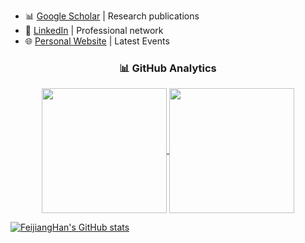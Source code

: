 - 📊 [Google Scholar](https://scholar.google.com.hk/citations?user=PEJ5x3EAAAAJ) | Research publications
- 💼 [LinkedIn](https://www.linkedin.com/in/feijianghan/) | Professional network
- 🌐 [Personal Website](https://feijianghan.com) | Latest Events

<div align="center">

### 📊 GitHub Analytics

<a href="https://github.com/FeijiangHan">
  <img height=200 align="center" src="https://github-readme-stats.vercel.app/api?username=FeijiangHan&show_icons=true&theme=tokyonight&include_all_commits=true&show=prs_merged,prs_merged_percentage&hide=issues&hide_border=true&rank_icon=github&custom_title=Feijiang%20Han%27s%20GitHub%20Stats" />
</a>
<a href="https://github.com/FeijiangHan">
  <img height=200 align="center" src="https://github-readme-stats.vercel.app/api/top-langs?username=FeijiangHan&layout=compact&theme=tokyonight&hide_border=true&langs_count=8&card_width=320" />
</a>

</div>

[![FeijiangHan's GitHub stats](https://github-readme-stats.vercel.app/api?username=FeijiangHan&show_icons=true&theme=radical)](https://github.com/anuraghazra/github-readme-stats)